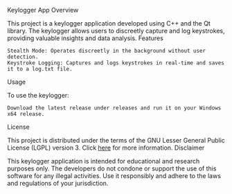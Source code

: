Keylogger App
Overview

This project is a keylogger application developed using C++ and the Qt library. The keylogger allows users to discreetly capture and log keystrokes, providing valuable insights and data analysis.
Features

    Stealth Mode: Operates discreetly in the background without user detection.
    Keystroke Logging: Captures and logs keystrokes in real-time and saves it to a log.txt file.

Usage

To use the keylogger:

    Download the latest release under releases and run it on your Windows x64 release.

License

This project is distributed under the terms of the GNU Lesser General Public License (LGPL) version 3. Click [here](https://doc.qt.io/qt-6/licensing.html) for more information.
Disclaimer

This keylogger application is intended for educational and research purposes only. The developers do not condone or support the use of this software for any illegal activities. Use it responsibly and adhere to the laws and regulations of your jurisdiction.
